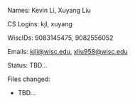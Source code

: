 Names: Kevin Li, Xuyang Liu

CS Logins: kjl, xuyang

WiscIDs: 9083145475, 9082556052

Emails: kjli@wisc.edu, xliu958@wisc.edu

Status: TBD...

Files changed:
<ul>
    <li>TBD...</li>
</ul>